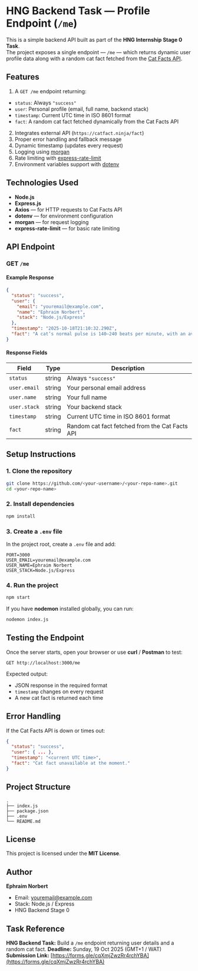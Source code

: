 # HNG Backend Task — Profile Endpoint (`/me`)

This is a simple backend API built as part of the **HNG Internship Stage 0 Task**.  
The project exposes a single endpoint — `/me` — which returns dynamic user profile data along with a random cat fact fetched from the [Cat Facts API](https://catfact.ninja/fact).



## Features

1. A `GET /me` endpoint returning:
- `status`: Always `"success"`
- `user`: Personal profile (email, full name, backend stack)
- `timestamp`: Current UTC time in ISO 8601 format
- `fact`: A random cat fact fetched dynamically from the Cat Facts API

2. Integrates external API (`https://catfact.ninja/fact`)  
3. Proper error handling and fallback message  
4. Dynamic timestamp (updates every request)  
5. Logging using [morgan](https://www.npmjs.com/package/morgan)  
6. Rate limiting with [express-rate-limit](https://www.npmjs.com/package/express-rate-limit)  
7. Environment variables support with [dotenv](https://www.npmjs.com/package/dotenv)



## Technologies Used

- **Node.js**
- **Express.js**
- **Axios** — for HTTP requests to Cat Facts API  
- **dotenv** — for environment configuration  
- **morgan** — for request logging  
- **express-rate-limit** — for basic rate limiting  



## API Endpoint

### **GET `/me`**

#### Example Response
```json
{
  "status": "success",
  "user": {
    "email": "youremail@example.com",
    "name": "Ephraim Norbert",
    "stack": "Node.js/Express"
  },
  "timestamp": "2025-10-18T21:10:32.290Z",
  "fact": "A cat’s normal pulse is 140–240 beats per minute, with an average of 195."
}
````

#### Response Fields

| Field        | Type   | Description                                    |
| ------------ | ------ | ---------------------------------------------- |
| `status`     | string | Always `"success"`                             |
| `user.email` | string | Your personal email address                    |
| `user.name`  | string | Your full name                                 |
| `user.stack` | string | Your backend stack                             |
| `timestamp`  | string | Current UTC time in ISO 8601 format            |
| `fact`       | string | Random cat fact fetched from the Cat Facts API |



## Setup Instructions

### 1️. Clone the repository

```bash
git clone https://github.com/<your-username>/<your-repo-name>.git
cd <your-repo-name>
```

### 2️. Install dependencies

```bash
npm install
```

### 3️. Create a `.env` file

In the project root, create a `.env` file and add:

```env
PORT=3000
USER_EMAIL=youremail@example.com
USER_NAME=Ephraim Norbert
USER_STACK=Node.js/Express
```

### 4️. Run the project

```bash
npm start
```

If you have **nodemon** installed globally, you can run:

```bash
nodemon index.js
```



## Testing the Endpoint

Once the server starts, open your browser or use **curl** / **Postman** to test:

```
GET http://localhost:3000/me
```

Expected output:

* JSON response in the required format
* `timestamp` changes on every request
* A new cat fact is returned each time



## Error Handling

If the Cat Facts API is down or times out:

```json
{
  "status": "success",
  "user": { ... },
  "timestamp": "<current UTC time>",
  "fact": "Cat fact unavailable at the moment."
}
```



## Project Structure

```
.
├── index.js
├── package.json
├── .env
└── README.md
```



## License

This project is licensed under the **MIT License**.



## Author

**Ephraim Norbert**

* Email: [youremail@example.com](mailto:youremail@example.com)
* Stack: Node.js / Express
* HNG Backend Stage 0



## Task Reference

**HNG Backend Task:** Build a `/me` endpoint returning user details and a random cat fact.
**Deadline:** Sunday, 19 Oct 2025 (GMT+1 / WAT)
**Submission Link:** [https://forms.gle/cqXmjZwzRr4rchYBA](https://forms.gle/cqXmjZwzRr4rchYBA)

